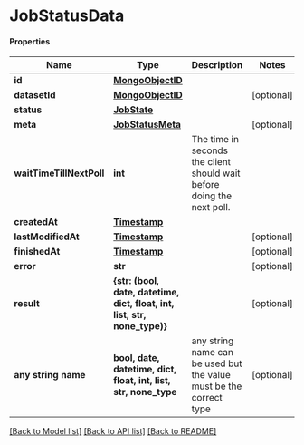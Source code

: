 # JobStatusData

#### Properties
Name | Type | Description | Notes
------------ | ------------- | ------------- | -------------
**id** | [**MongoObjectID**](MongoObjectID.md) |  | 
**datasetId** | [**MongoObjectID**](MongoObjectID.md) |  | [optional] 
**status** | [**JobState**](JobState.md) |  | 
**meta** | [**JobStatusMeta**](JobStatusMeta.md) |  | [optional] 
**waitTimeTillNextPoll** | **int** | The time in seconds the client should wait before doing the next poll. | 
**createdAt** | [**Timestamp**](Timestamp.md) |  | 
**lastModifiedAt** | [**Timestamp**](Timestamp.md) |  | [optional] 
**finishedAt** | [**Timestamp**](Timestamp.md) |  | [optional] 
**error** | **str** |  | [optional] 
**result** | **{str: (bool, date, datetime, dict, float, int, list, str, none_type)}** |  | [optional] 
**any string name** | **bool, date, datetime, dict, float, int, list, str, none_type** | any string name can be used but the value must be the correct type | [optional]

[[Back to Model list]](../README.md#documentation-for-models) [[Back to API list]](../README.md#documentation-for-api-endpoints) [[Back to README]](../README.md)

